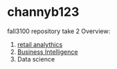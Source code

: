 # channyb123
fall3100 repository take 2
Overview:

1. [retail analythics](http://linkmehere.com)
2.  [Business Intelligence](https://github.com/cjbrintle/channyb123/blob/main/Copy_of_Project_5_6%2C_warmup_3100_ulta_quartiles.ipynb)
3.  Data science
